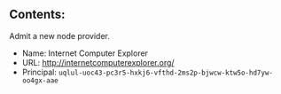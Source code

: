 ## Contents:

Admit a new node provider.

- Name: Internet Computer Explorer
- URL: http://internetcomputerexplorer.org/
- Principal: `uqlul-uoc43-pc3r5-hxkj6-vfthd-2ms2p-bjwcw-ktw5o-hd7yw-oo4gx-aae`

